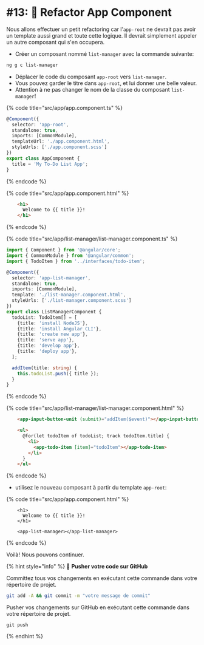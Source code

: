 # #13: 🚧 Refactor App Component

Nous allons effectuer un petit refactoring car l'`app-root` ne devrait pas avoir un template aussi grand et toute cette logique. Il devrait simplement appeler un autre composant qui s'en occupera.


* Créer un composant nommé `list-manager` avec la commande suivante:

```bash
ng g c list-manager
```

* Déplacer le code du composant `app-root` vers `list-manager`.
* Vous pouvez garder le titre dans `app-root`, et lui donner une belle valeur.
* Attention à ne pas changer le nom de la classe du composant `list-manager`!

{% code title="src/app/app.component.ts" %}
```typescript
@Component({
  selector: 'app-root',
  standalone: true,
  imports: [CommonModule],
  templateUrl: './app.component.html',
  styleUrls: ['./app.component.scss']
})
export class AppComponent {
  title = 'My To-Do List App';
}
```
{% endcode %}

{% code title="src/app/app.component.html" %}
```html
    <h1>
      Welcome to {{ title }}!
    </h1>
```
{% endcode %}

{% code title="src/app/list-manager/list-manager.component.ts" %}
```typescript
import { Component } from '@angular/core';
import { CommonModule } from '@angular/common';
import { TodoItem } from '../interfaces/todo-item';

@Component({
  selector: 'app-list-manager',
  standalone: true,
  imports: [CommonModule],
  template: './list-manager.component.html',
  styleUrls: ['./list-manager.component.scss']
})
export class ListManagerComponent {
  todoList: TodoItem[] = [
    {title: 'install NodeJS'},
    {title: 'install Angular CLI'},
    {title: 'create new app'},
    {title: 'serve app'},
    {title: 'develop app'},
    {title: 'deploy app'},
  ];

  addItem(title: string) {    
    this.todoList.push({ title });
  }
}
```
{% endcode %}

{% code title="src/app/list-manager/list-manager.component.html" %}
```html
    <app-input-button-unit (submit)="addItem($event)"></app-input-button-unit>

    <ul>
      @for(let todoItem of todoList; track todoItem.title) {
        <li>
          <app-todo-item [item]="todoItem"></app-todo-item>
        </li>
      }       
    </ul>
```
{% endcode %}

* utilisez le nouveau composant à partir du template `app-root`:

{% code title="src/app/app.component.html" %}
```markup
    <h1>
      Welcome to {{ title }}!
    </h1>

    <app-list-manager></app-list-manager>
```
{% endcode %}

Voilà! Nous pouvons continuer.

{% hint style="info" %}
💾 **Pusher votre code sur GitHub**

Committez tous vos changements en exécutant cette commande dans votre répertoire de projet.

```bash
git add -A && git commit -m "votre message de commit"
```

Pusher vos changements sur GitHub en exécutant cette commande dans votre répertoire de projet.

```
git push
```
{% endhint %}
